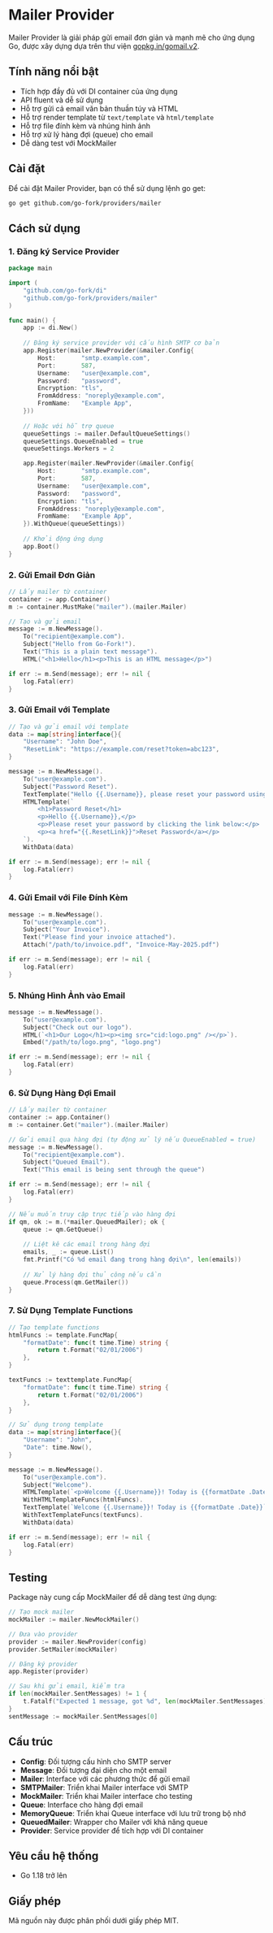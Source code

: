 # Mailer Provider

Mailer Provider là giải pháp gửi email đơn giản và mạnh mẽ cho ứng dụng Go, được xây dựng dựa trên thư viện [gopkg.in/gomail.v2](https://gopkg.in/gomail.v2).

## Tính năng nổi bật

- Tích hợp đầy đủ với DI container của ứng dụng
- API fluent và dễ sử dụng
- Hỗ trợ gửi cả email văn bản thuần túy và HTML
- Hỗ trợ render template từ `text/template` và `html/template`
- Hỗ trợ file đính kèm và nhúng hình ảnh
- Hỗ trợ xử lý hàng đợi (queue) cho email
- Dễ dàng test với MockMailer

## Cài đặt

Để cài đặt Mailer Provider, bạn có thể sử dụng lệnh go get:

```bash
go get github.com/go-fork/providers/mailer
```

## Cách sử dụng

### 1. Đăng ký Service Provider

```go
package main

import (
    "github.com/go-fork/di"
    "github.com/go-fork/providers/mailer"
)

func main() {
    app := di.New()
    
    // Đăng ký service provider với cấu hình SMTP cơ bản
    app.Register(mailer.NewProvider(&mailer.Config{
        Host:       "smtp.example.com",
        Port:       587,
        Username:   "user@example.com",
        Password:   "password",
        Encryption: "tls",
        FromAddress: "noreply@example.com",
        FromName:   "Example App",
    }))
    
    // Hoặc với hỗ trợ queue
    queueSettings := mailer.DefaultQueueSettings()
    queueSettings.QueueEnabled = true
    queueSettings.Workers = 2

    app.Register(mailer.NewProvider(&mailer.Config{
        Host:       "smtp.example.com",
        Port:       587,
        Username:   "user@example.com",
        Password:   "password",
        Encryption: "tls",
        FromAddress: "noreply@example.com",
        FromName:   "Example App",
    }).WithQueue(queueSettings))
    
    // Khởi động ứng dụng
    app.Boot()
}
```

### 2. Gửi Email Đơn Giản

```go
// Lấy mailer từ container
container := app.Container()
m := container.MustMake("mailer").(mailer.Mailer)

// Tạo và gửi email
message := m.NewMessage().
    To("recipient@example.com").
    Subject("Hello from Go-Fork!").
    Text("This is a plain text message").
    HTML("<h1>Hello</h1><p>This is an HTML message</p>")

if err := m.Send(message); err != nil {
    log.Fatal(err)
}
```

### 3. Gửi Email với Template

```go
// Tạo và gửi email với template
data := map[string]interface{}{
    "Username": "John Doe",
    "ResetLink": "https://example.com/reset?token=abc123",
}

message := m.NewMessage().
    To("user@example.com").
    Subject("Password Reset").
    TextTemplate("Hello {{.Username}}, please reset your password using this link: {{.ResetLink}}").
    HTMLTemplate(`
        <h1>Password Reset</h1>
        <p>Hello {{.Username}},</p>
        <p>Please reset your password by clicking the link below:</p>
        <p><a href="{{.ResetLink}}">Reset Password</a></p>
    `).
    WithData(data)

if err := m.Send(message); err != nil {
    log.Fatal(err)
}
```

### 4. Gửi Email với File Đính Kèm

```go
message := m.NewMessage().
    To("user@example.com").
    Subject("Your Invoice").
    Text("Please find your invoice attached").
    Attach("/path/to/invoice.pdf", "Invoice-May-2025.pdf")

if err := m.Send(message); err != nil {
    log.Fatal(err)
}
```

### 5. Nhúng Hình Ảnh vào Email

```go
message := m.NewMessage().
    To("user@example.com").
    Subject("Check out our logo").
    HTML(`<h1>Our Logo</h1><p><img src="cid:logo.png" /></p>`).
    Embed("/path/to/logo.png", "logo.png")

if err := m.Send(message); err != nil {
    log.Fatal(err)
}
```

### 6. Sử Dụng Hàng Đợi Email

```go
// Lấy mailer từ container
container := app.Container()
m := container.Get("mailer").(mailer.Mailer)

// Gửi email qua hàng đợi (tự động xử lý nếu QueueEnabled = true)
message := m.NewMessage().
    To("recipient@example.com").
    Subject("Queued Email").
    Text("This email is being sent through the queue")

if err := m.Send(message); err != nil {
    log.Fatal(err)
}

// Nếu muốn truy cập trực tiếp vào hàng đợi
if qm, ok := m.(*mailer.QueuedMailer); ok {
    queue := qm.GetQueue()
    
    // Liệt kê các email trong hàng đợi
    emails, _ := queue.List()
    fmt.Printf("Có %d email đang trong hàng đợi\n", len(emails))
    
    // Xử lý hàng đợi thủ công nếu cần
    queue.Process(qm.GetMailer())
}
```

### 7. Sử Dụng Template Functions

```go
// Tạo template functions
htmlFuncs := template.FuncMap{
    "formatDate": func(t time.Time) string {
        return t.Format("02/01/2006")
    },
}

textFuncs := texttemplate.FuncMap{
    "formatDate": func(t time.Time) string {
        return t.Format("02/01/2006")
    },
}

// Sử dụng trong template
data := map[string]interface{}{
    "Username": "John",
    "Date": time.Now(),
}

message := m.NewMessage().
    To("user@example.com").
    Subject("Welcome").
    HTMLTemplate(`<p>Welcome {{.Username}}! Today is {{formatDate .Date}}</p>`).
    WithHTMLTemplateFuncs(htmlFuncs).
    TextTemplate(`Welcome {{.Username}}! Today is {{formatDate .Date}}`).
    WithTextTemplateFuncs(textFuncs).
    WithData(data)

if err := m.Send(message); err != nil {
    log.Fatal(err)
}
```

## Testing

Package này cung cấp MockMailer để dễ dàng test ứng dụng:

```go
// Tạo mock mailer
mockMailer := mailer.NewMockMailer()

// Đưa vào provider
provider := mailer.NewProvider(config)
provider.SetMailer(mockMailer)

// Đăng ký provider
app.Register(provider)

// Sau khi gửi email, kiểm tra
if len(mockMailer.SentMessages) != 1 {
    t.Fatalf("Expected 1 message, got %d", len(mockMailer.SentMessages))
}
sentMessage := mockMailer.SentMessages[0]
```

## Cấu trúc

- **Config**: Đối tượng cấu hình cho SMTP server
- **Message**: Đối tượng đại diện cho một email
- **Mailer**: Interface với các phương thức để gửi email
- **SMTPMailer**: Triển khai Mailer interface với SMTP
- **MockMailer**: Triển khai Mailer interface cho testing
- **Queue**: Interface cho hàng đợi email
- **MemoryQueue**: Triển khai Queue interface với lưu trữ trong bộ nhớ
- **QueuedMailer**: Wrapper cho Mailer với khả năng queue
- **Provider**: Service provider để tích hợp với DI container

## Yêu cầu hệ thống

- Go 1.18 trở lên

## Giấy phép

Mã nguồn này được phân phối dưới giấy phép MIT.
